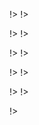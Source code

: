 <!agenda|title=ESUG 2023

<!day|start=2023 August 28th

<!segment|start=9:30

<!break|subject=Welcome&length=30&room=Amphi A1!>

<!talk|subject=PharoJS&length=45&author=N. BOURAQADI and D. MASON&room=Amphi A1!>
<!talk|subject=eXtreme Programming&length=45&author=V. BLONDEAU and F. CANIPA&room=Amphi A1!>
<!talk|subject=VM testing&length=30&author= G. Polito&room=Amphi A1!>

<!break|subject=Lunch&length=120&room=Amphi A1!>

<!talk|subject=Microdown&length=45&author=S. DUCASSE and K. OSTERBYE&room=Amphi A1!>
<!talk|subject=Pharo-IA&length=30&author=S. MONTANO and O. ZAITSEV&room=Amphi A1!>
<!talk|subject=First Class Variables as Annotations&length=30&author=M. DENKER and N. HARTL&room=Amphi A1!>

<!break|subject=Coffee Break&length=30&room=Amphi A1!>

<!talk|subject=Lepiter: Moldable Knowledge platform&length=45&author=A. CHIS&room=Amphi A1!>


<!break|subject=Live Music Show&length=60&room=Amphi A1!>
<!break|subject=Award Competition&length=120&room=Amphi A1!>
!>
!>

<!day|start=2023 August 29th

<!segment|start=9:15
<!talk|subject=Pharo 10&length=45&author=S. DUCASSE&room=Amphi A1!>

<!break|subject=Coffee Break&length=30&room=Amphi A1!>

<!talk|subject=Roassal3 updates&length=45&author=M. TORRES&room=Amphi A1!>
<!talk|subject=Application Development with Pharo&length=45&author=P. TESONE and G. POLITO&room=Amphi A1!>

<!break|subject=Lunch&length=120&room=Amphi A1!>

<!talk|subject=Visual Studio Code as a Smalltal IDE&length=30&author=J. FOSTER&room=Amphi A1!>
<!talk|subject=Bloc for Pharo: object-oriented UI foundations&length=45&author=M. DIAS and P. TESONE&room=Amphi A1!>
<!talk|subject=Pharo Pro&length=30&author=N. HARTL And M. DENKER&room=Amphi A1!>

<!break|subject=Coffee Break&length=30&room=Amphi A1!>

<!talk|subject=Deploying and Scaling Pharo with a Database in pratice&length=45&author=N. HARTL&room=Amphi A1!>
<!break|subject=Show us your projects&length=60&room=Amphi A1!>
!>
!>

<!day|start=2023 August 30th

<!segment|start=9:15
<!talk|subject=Gemtalk Update&length=45&author=N. GREEN&room=Amphi A1!>

<!break|subject=Coffee Break&length=30&room=Amphi A1!>

<!talk|subject=Digitize your process with Apptive Grid&length=30&author=N. HARTL&room=Amphi A1!>
<!talk|subject=Moose: Modular Analyses&length=30&author=S. LABSARI&room=Amphi A1!>
<!talk|subject=Polymath&length=30&author=O. ZAITSEV&room=Amphi A1!>

<!break|subject=Lunch&length=120&room=Amphi A1!>

<!talk|subject=Functional Smalltalk&length=30&author=D. MASON&room=Amphi A1!>
<!talk|subject=Pharo-IA hands-on: object-oriented UI foundations&length=90&author=S. JORDAN MONTANO and O. ZAYSTEV&room=Amphi A1!>

<!break|subject=Social Event&length=300&room=Amphi A1!>
!>
!>

<!day|start= 2023 August 31st

<!segment|start=9:15

<!talk|subject=Glamourous Toolkit&length=45&author=A. CHIS and V. HELLER&room=Amphi A1!>
<!break|subject=Coffee Break&length=30&room=Amphi A1!>

<!talk|subject=Live Coding Music&length=30&author=D. CIPRIANI&room=Amphi A1!>
<!talk|subject=Webside&length=30&author=G. AMARAL&room=Amphi A1!>
<!talk|subject=GUI-Testing Smalltalk-AJAX web applications with Selenium 4&length=30&author=C. HARLE&room=Amphi A1!>

<!break|subject=Lunch&length=120&room=Amphi A1!>

<!talk|subject=Improving Snapshots on Pharo&length=45&author=P. TESONE and G. POLITO&room=Amphi A1!>
<!talk|subject=Working with Remote Images&length=45&author=A. GRANT&room=Amphi A1!>

<!break|subject=Coffee Break&length=30&room=Amphi A1!>
<!talk|subject=Counting sheeps&length=30&author=K. Osterbye&room=Amphi A1!>

<!break|subject=Show us your projects&length=60&room=Amphi A1!>
!>
!>

<!day|start=2023 Sept 1st 

<!segment|start=9:15
<!talk|subject=re:mobidyc&length=45&author=T. ODA&room=Amphi A1!>

<!break|subject=Coffee Break&length=30&room=Amphi A1!>

<!talk|subject=Building an IDE in GT&length=30&author=V. HELLER&room=Amphi A1!>

<!talk|subject=Contributing to Pharo&length=30&author=S. DUCASSE&room=Amphi A1!>

<!break|subject=Lunch&length=120&room=Amphi A1!>
!>
!>

!>
